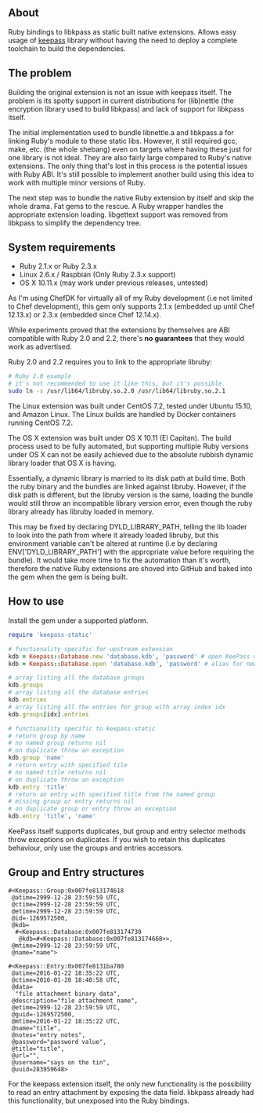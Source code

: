 ## About

Ruby bindings to libkpass as static built native extensions. Allows easy usage of [keepass](https://github.com/bumuckl/ruby-keepass) library without having the need to deploy a complete toolchain to build the dependencies.

## The problem

Building the original extension is not an issue with keepass itself. The problem is its spotty support in current distributions for (lib)nettle (the encryption library used to build libkpass) and lack of support for libkpass itself.

The initial implementation used to bundle libnettle.a and libkpass.a for linking Ruby's module to these static libs. However, it still required gcc, make, etc. (the whole shebang) even on targets where having these just for one library is not ideal. They are also fairly large compared to Ruby's native extensions. The only thing that's lost in this process is the potential issues with Ruby ABI. It's still possible to implement another build using this idea to work with multiple minor versions of Ruby.

The next step was to bundle the native Ruby extension by itself and skip the whole drama. Fat gems to the rescue. A Ruby wrapper handles the appropriate extension loading. libgettext support was removed from libkpass to simplify the dependency tree.

## System requirements

 * Ruby 2.1.x or Ruby 2.3.x
 * Linux 2.6.x / Raspbian (Only Ruby 2.3.x support)
 * OS X 10.11.x (may work under previous releases, untested)

As I'm using ChefDK for virtually all of my Ruby development (i.e not limited to Chef development), this gem only supports 2.1.x (embedded up until Chef 12.13.x) or 2.3.x (embedded since Chef 12.14.x).

While experiments proved that the extensions by themselves are ABI compatible with Ruby 2.0 and 2.2, there's **no guarantees** that they would work as advertised.

Ruby 2.0 and 2.2 requires you to link to the appropriate libruby:

```bash
# Ruby 2.0 example
# it's not recommended to use it like this, but it's possible
sudo ln -s /usr/lib64/libruby.so.2.0 /usr/lib64/libruby.so.2.1
```

The Linux extension was built under CentOS 7.2, tested under Ubuntu 15.10, and Amazon Linux. The Linux builds are handled by Docker containers running CentOS 7.2.

The OS X extension was built under OS X 10.11 (El Capitan). The build process used to be fully automated, but supporting multiple Ruby versions under OS X can not be easily achieved due to the absolute rubbish dynamic library loader that OS X is having.

Essentially, a dynamic library is married to its disk path at build time. Both the ruby binary and the bundles are linked against libruby. However, if the disk path is different, but the libruby version is the same, loading the bundle would still throw an incompatible library version error, even though the ruby library already has libruby loaded in memory.

This may be fixed by declaring DYLD_LIBRARY_PATH, telling the lib loader to look into the path from where it already loaded libruby, but this environment variable can't be altered at runtime (i.e by declaring ENV['DYLD_LIBRARY_PATH'] with the appropriate value before requiring the bundle). It would take more time to fix the automation than it's worth, therefore the native Ruby extensions are shoved into GitHub and baked into the gem when the gem is being built.

## How to use

Install the gem under a supported platform.

```ruby
require 'keepass-static'

# functionality specific for upstream extension
kdb = Keepass::Database.new 'database.kdb', 'password' # open KeePass database
kdb = Keepass::Database.open 'database.kdb', 'password' # alias for new

# array listing all the database groups
kdb.groups
# array listing all the database entries
kdb.entries
# array listing all the entries for group with array index idx
kdb.groups[idx].entries

# functionality specific to keepass-static
# return group by name
# no named group returns nil
# on duplicate throw an exception
kdb.group 'name'
# return entry with specified tile
# no named title returns nil
# on duplicate throw an exception
kdb.entry 'title'
# return an entry with specified title from the named group
# missing group or entry returns nil
# on duplicate group or entry throw an exception
kdb.entry 'title', 'name'
```

KeePass itself supports duplicates, but group and entry selector methods throw exceptions on duplicates. If you wish to retain this duplicates behaviour, only use the groups and entries accessors.

## Group and Entry structures

```
#<Keepass::Group:0x007fe813174618
 @atime=2999-12-28 23:59:59 UTC,
 @ctime=2999-12-28 23:59:59 UTC,
 @etime=2999-12-28 23:59:59 UTC,
 @id=-1269572500,
 @kdb=
  #<Keepass::Database:0x007fe813174730
   @kdb=#<Keepass::Database:0x007fe813174668>>,
 @mtime=2999-12-28 23:59:59 UTC,
 @name="name">
```

```
#<Keepass::Entry:0x007fe8131ba780
 @atime=2016-01-22 18:35:22 UTC,
 @ctime=2016-01-20 18:40:58 UTC,
 @data=
  "file attachment binary data",
 @description="file attachment name",
 @etime=2999-12-28 23:59:59 UTC,
 @guid=-1269572500,
 @mtime=2016-01-22 18:35:22 UTC,
 @name="title",
 @notes="entry notes",
 @password="password value",
 @title="title",
 @url="",
 @username="says on the tin",
 @uuid=283959648>
```

For the keepass extension itself, the only new functionality is the possibility to read an entry attachment by exposing the data field. libkpass already had this functionality, but unexposed into the Ruby bindings.
